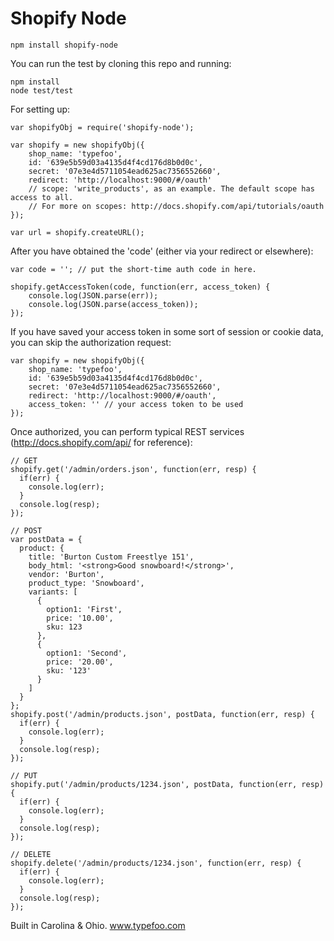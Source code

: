 # Shopify Node

    npm install shopify-node

You can run the test by cloning this repo and running:

    npm install
    node test/test

For setting up:

    var shopifyObj = require('shopify-node');
    
    var shopify = new shopifyObj({
    	shop_name: 'typefoo',
    	id: '639e5b59d03a4135d4f4cd176d8b0d0c',
    	secret: '07e3e4d5711054ead625ac7356552660',
    	redirect: 'http://localhost:9000/#/oauth'
    	// scope: 'write_products', as an example. The default scope has access to all.
    	// For more on scopes: http://docs.shopify.com/api/tutorials/oauth
    });
    
    var url = shopify.createURL();

After you have obtained the 'code' (either via your redirect or elsewhere):

    var code = ''; // put the short-time auth code in here.

    shopify.getAccessToken(code, function(err, access_token) {
  		console.log(JSON.parse(err));
  		console.log(JSON.parse(access_token));
  	});
  	
If you have saved your access token in some sort of session or cookie data, you can skip the authorization request:

    var shopify = new shopifyObj({
    	shop_name: 'typefoo',
    	id: '639e5b59d03a4135d4f4cd176d8b0d0c',
    	secret: '07e3e4d5711054ead625ac7356552660',
    	redirect: 'http://localhost:9000/#/oauth',
    	access_token: '' // your access token to be used
    });
    
Once authorized, you can perform typical REST services (http://docs.shopify.com/api/ for reference):

    // GET
    shopify.get('/admin/orders.json', function(err, resp) {
      if(err) {
        console.log(err);
      }
      console.log(resp);
    });
    
    // POST
    var postData = {
      product: {
        title: 'Burton Custom Freestlye 151',
        body_html: '<strong>Good snowboard!</strong>',
        vendor: 'Burton',
        product_type: 'Snowboard',
        variants: [
          {
            option1: 'First',
            price: '10.00',
            sku: 123
          },
          {
            option1: 'Second',
            price: '20.00',
            sku: '123'
          }
        ]
      }
    };
    shopify.post('/admin/products.json', postData, function(err, resp) {
      if(err) {
        console.log(err);
      }
      console.log(resp);
    });
    
    // PUT
    shopify.put('/admin/products/1234.json', postData, function(err, resp) {
      if(err) {
        console.log(err);
      }
      console.log(resp);
    });
    
    // DELETE
    shopify.delete('/admin/products/1234.json', function(err, resp) {
      if(err) {
        console.log(err);
      }
      console.log(resp);
    });

Built in Carolina & Ohio. www.typefoo.com